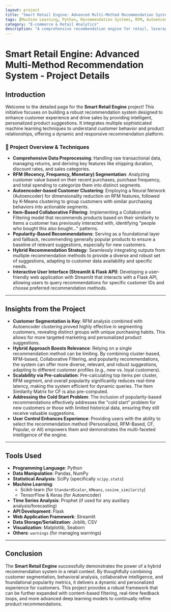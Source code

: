 ```yaml
---
layout: project
title: "Smart Retail Engine: Advanced Multi-Method Recommendation System"
tags: [Machine Learning, Python, Recommendation Systems, RFM, Autoencoder, K-Means, Collaborative Filtering, Streamlit, Flask]
category: "E-commerce & Retail Analytics"
description: "A comprehensive recommendation engine for retail, leveraging RFM segmentation, Autoencoder-based clustering, Item-Based Collaborative Filtering, and popularity metrics to provide dynamic and personalized product suggestions."
---
```


# Smart Retail Engine: Advanced Multi-Method Recommendation System - Project Details

## Introduction

Welcome to the detailed page for the **Smart Retail Engine** project! This initiative focuses on building a robust recommendation system designed to enhance customer experience and drive sales by providing intelligent, personalized product suggestions. It integrates multiple sophisticated machine learning techniques to understand customer behavior and product relationships, offering a dynamic and responsive recommendation platform.

### 🧠 Project Overview & Techniques

* **Comprehensive Data Preprocessing**: Handling raw transactional data, managing returns, and deriving key features like shipping duration, discount rates, and sales categories.
* **RFM (Recency, Frequency, Monetary) Segmentation**: Analyzing customer value based on their recent purchases, purchase frequency, and total spending to categorize them into distinct segments.
* **Autoencoder-based Customer Clustering**: Employing a Neural Network (Autoencoder) for dimensionality reduction on RFM features, followed by K-Means clustering to group customers with similar purchasing behaviors into actionable segments.
* **Item-Based Collaborative Filtering**: Implementing a Collaborative Filtering model that recommends products based on their similarity to items a customer has previously interacted with, identifying "people who bought this also bought..." patterns.
* **Popularity-Based Recommendations**: Serving as a foundational layer and fallback, recommending generally popular products to ensure a baseline of relevant suggestions, especially for new customers.
* **Hybrid Recommendation Strategy**: Seamlessly integrating outputs from multiple recommendation methods to provide a diverse and robust set of suggestions, adapting to customer data availability and specific needs.
* **Interactive User Interface (Streamlit & Flask API)**: Developing a user-friendly web application with Streamlit that interacts with a Flask API, allowing users to query recommendations for specific customer IDs and choose preferred recommendation methods.

---

## Insights from the Project

* **Customer Segmentation is Key**: RFM analysis combined with Autoencoder clustering proved highly effective in segmenting customers, revealing distinct groups with unique purchasing habits. This allows for more targeted marketing and personalized product suggestions.
* **Hybrid Approach Boosts Relevance**: Relying on a single recommendation method can be limiting. By combining cluster-based, RFM-based, Collaborative Filtering, and popularity recommendations, the system can offer more diverse, relevant, and robust suggestions, adapting to different customer profiles (e.g., new vs. loyal customers).
* **Scalability via Pre-calculation**: Pre-calculating top items per cluster, RFM segment, and overall popularity significantly reduces real-time latency, making the system efficient for dynamic queries. The Item Similarity Matrix for CF is also pre-computed.
* **Addressing the Cold Start Problem**: The inclusion of popularity-based recommendations effectively addresses the "cold start" problem for new customers or those with limited historical data, ensuring they still receive valuable suggestions.
* **User Control Enhances Experience**: Providing users with the ability to select the recommendation method (Personalized, RFM-Based, CF, Popular, or All) empowers them and demonstrates the multi-faceted intelligence of the engine.

---

## Tools Used

* **Programming Language**: Python
* **Data Manipulation**: Pandas, NumPy
* **Statistical Analysis**: SciPy (specifically `scipy.stats`)
* **Machine Learning**:
    * Scikit-learn (for `StandardScaler`, `KMeans`, `cosine_similarity`)
    * TensorFlow & Keras (for Autoencoder)
* **Time Series Analysis**: Prophet (if used for any auxiliary analysis/forecasting)
* **API Development**: Flask
* **Web Application Framework**: Streamlit
* **Data Storage/Serialization**: Joblib, CSV
* **Visualization**: Matplotlib, Seaborn
* **Others**: `warnings` (for managing warnings)

---

## Conclusion

The **Smart Retail Engine** successfully demonstrates the power of a hybrid recommendation system in a retail context. By thoughtfully combining customer segmentation, behavioral analysis, collaborative intelligence, and foundational popularity metrics, it delivers a dynamic and personalized experience for customers. This project provides a robust framework that can be further expanded with content-based filtering, real-time feedback loops, and more advanced deep learning models to continually refine product recommendations.
